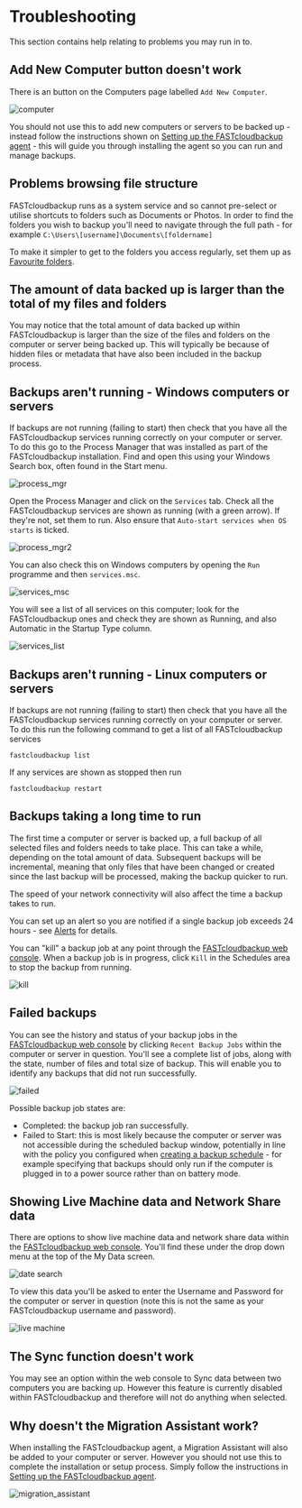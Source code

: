 # Troubleshooting

This section contains help relating to problems you may run in to.

## Add New Computer button doesn't work

There is an button on the Computers page labelled `Add New Computer`.

![computer](files/computer.PNG)

You should not use this to add new computers or servers to be backed up - instead follow the instructions shown on [Setting up the FASTcloudbackup agent](InstallingtheFASTcloudbackupagent) - this will guide you through installing the agent so you can run and manage backups.

## Problems browsing file structure

FASTcloudbackup runs as a system service and so cannot pre-select or utilise shortcuts to folders such as Documents or Photos.  In order to find the folders you wish to backup you'll need to navigate through the full path - for example `C:\Users\[username]\Documents\[foldername]`

To make it simpler to get to the folders you access regularly, set them up as [Favourite folders](Managingfilesandfolders.html#favourite-folders).

## The amount of data backed up is larger than the total of my files and folders

You may notice that the total amount of data backed up within FASTcloudbackup is larger than the size of the files and folders on the computer or server being backed up.  This will typically be because of hidden files or metadata that have also been included in the backup process.

## Backups aren't running - Windows computers or servers

If backups are not running (failing to start) then check that you have all the FASTcloudbackup services running correctly on your computer or server.  To do this go to the Process Manager that was installed as part of the FASTcloudbackup installation.  Find and open this using your Windows Search box, often found in the Start menu.

![process_mgr](files/process_mgr.png)

  Open the Process Manager and click on the `Services` tab.  Check all the FASTcloudbackup services are shown as running (with a green arrow).  If they're not, set them to run.  Also ensure that `Auto-start services when OS starts` is ticked.

![process_mgr2](files/process_mgr2.png)

You can also check this on Windows computers by opening the `Run` programme and then `services.msc`.

![services_msc](files/services_msc.png)

You will see a list of all services on this computer; look for the FASTcloudbackup ones and check they are shown as Running, and also Automatic in the Startup Type column.

![services_list](files/services_list.png)

## Backups aren't running - Linux computers or servers

If backups are not running (failing to start) then check that you have all the FASTcloudbackup services running correctly on your computer or server.  To do this run the following command to get a list of all FASTcloudbackup services

```
fastcloudbackup list
```
  If any services are shown as stopped then run
```
fastcloudbackup restart
```  

## Backups taking a long time to run

The first time a computer or server is backed up, a full backup of all selected files and folders needs to take place.  This can take a while, depending on the total amount of data.  Subsequent backups will be incremental, meaning that only files that have been changed or created since the last backup will be processed, making the backup quicker to run.

The speed of your network connectivity will also affect the time a backup takes to run.

You can set up an alert so you are notified if a single backup job exceeds 24 hours - see [Alerts](alerts) for details.

You can "kill" a backup job at any point through the [FASTcloudbackup web console](https://fcb.ukfast.co.uk).  When a backup job is in progress, click `Kill` in the Schedules area to stop the backup from running.

![kill](files/kill.PNG)

## Failed backups

You can see the history and status of your backup jobs in the [FASTcloudbackup web console](https://fcb.ukfast.co.uk) by clicking `Recent Backup Jobs` within the computer or server in question.  You'll see a complete list of jobs, along with the state, number of files and total size of backup.  This will enable you to identify any backups that did not run successfully.

![failed](files/failed2.PNG)

Possible backup job states are:

- Completed:  the backup job ran successfully.
- Failed to Start:  this is most likely because the computer or server was not accessible during the scheduled backup window, potentially in line with the policy you configured when [creating a backup schedule](Settingupbackups.html#creating-a-backup-schedule) - for example specifying that backups should only run if the computer is plugged in to a power source rather than on battery mode.


## Showing Live Machine data and Network Share data

There are options to show live machine data and network share data within the [FASTcloudbackup web console](https://fcb.ukfast.co.uk).  You'll find these under the drop down menu at the top of the My Data screen.

![date search](files/date_search.PNG)

To view this data you'll be asked to enter the Username and Password for the computer or server in question (note this is not the same as your FASTcloudbackup username and password).

![live machine](files/live_machine.PNG)

## The Sync function doesn't work

You may see an option within the web console to Sync data between two computers you are backing up.  However this feature is currently disabled within FASTcloudbackup and therefore will not do anything when selected.

## Why doesn't the Migration Assistant work?

When installing the FASTcloudbackup agent, a Migration Assistant will also be added to your computer or server.  However you should not use this to complete the installation or setup process.  Simply follow the instructions in [Setting up the FASTcloudbackup agent](InstallingtheFASTcloudbackupagent).

![migration_assistant](files/migration_assistant.png)
